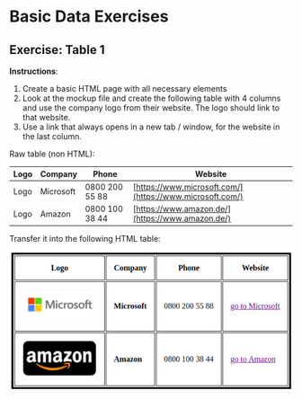 # Basic Data Exercises

## Exercise: Table 1

**Instructions**:

1. Create a basic HTML page with all necessary elements
2. Look at the mockup file and create the following table with 4 columns and use the company logo from their website. The logo should link to that website.
3. Use a link that always opens in a new tab / window, for the website in the last column.


Raw table (non HTML):

| Logo | Company   | Phone          | Website                                                  |
| ---- | --------- | -------------- | -------------------------------------------------------- |
| Logo | Microsoft | 0800 200 55 88 | [https://www.microsoft.com/](https://www.microsoft.com/) |
| Logo | Amazon    | 0800 100 38 44 | [https://www.amazon.de/](https://www.amazon.de/)         |

Transfer it into the following HTML table:

![Result](mockup.png)

